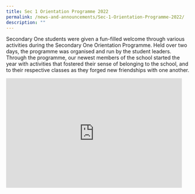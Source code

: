 ```yaml
---
title: Sec 1 Orientation Programme 2022
permalink: /news-and-announcements/Sec-1-Orientation-Programme-2022/
description: ""
---
```

Secondary One students were given a fun-filled welcome through various activities during the Secondary One Orientation Programme. Held over two days, the programme was organised and run by the student leaders. Through the programme, our newest members of the school started the year with activities that fostered their sense of belonging to the school, and to their respective classes as they forged new friendships with one another.

<iframe allowfullscreen="true" height="299" width="480" frameborder="0" src="https://docs.google.com/presentation/d/e/2PACX-1vQ51NebykJwMH2RevsqJ6bpvMkH6psQiwy5Wb--ilPbkKGgVuVWXHloU03E-WuX1EMwTyOOwwqqiRRg/embed?start=false&amp;loop=false&amp;delayms=3000"></iframe>